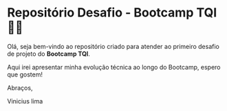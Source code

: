 # Repositório Desafio - Bootcamp TQI :man_student:

Olá, seja bem-vindo ao repositório criado para atender ao primeiro desafio de projeto do **Bootcamp TQI**.

Aqui irei apresentar minha evolução técnica ao longo do Bootcamp, espero que gostem!

Abraços,

Vinicius lima
